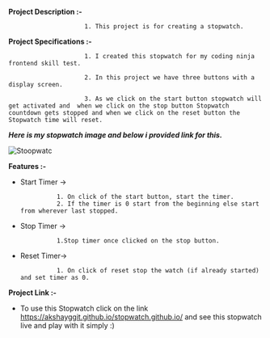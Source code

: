 **Project Description :-**

                         1. This project is for creating a stopwatch.

**Project Specifications :-**

                         1. I created this stopwatch for my coding ninja frontend skill test.

                         2. In this project we have three buttons with a display screen.

                         3. As we click on the start button stopwatch will get activated and  when we click on the stop button Stopwatch countdown gets stopped and when we click on the reset button the Stopwatch time will reset.

***Here is my stopwatch image and below i provided link for this.***


![Stoopwatc](https://user-images.githubusercontent.com/121675141/210346541-4b26a573-8a6e-43ba-9b36-344dc993f975.png)


**Features :-**
 
* Start Timer -> 

                1. On click of the start button, start the timer.
                2. If the timer is 0 start from the beginning else start from wherever last stopped.

* Stop Timer ->

                1.Stop timer once clicked on the stop button.

* Reset Timer->

                1. On click of reset stop the watch (if already started) and set timer as 0.

  
**Project Link :-**
       
* To use this Stopwatch click on the link 
                      https://akshayggit.github.io/stopwatch.github.io/ 
                    and see this stopwatch live and play with it simply :)

 
